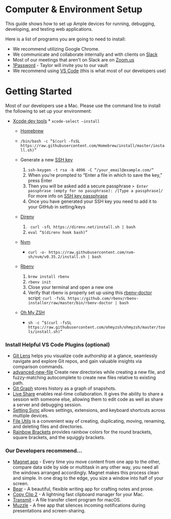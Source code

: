 # Computer & Environment Setup

This guide shows how to set up Ample devices for running, debugging, developing, and testing web applications. 

Here is a list of programs you are going to need to install: 
- We recommend utilizing Google Chrome.
- We communicate and collaborate internally and with clients on [Slack](https://slack.com/downloads/mac)
- Most of our meetings that aren't on Slack are on [Zoom.us](Zoom.us)
- [1Password](https://1password.com/)  - Taylor will invite you to our vault
- We recommend using [VS Code](https://code.visualstudio.com/download) (this is what most of our developers use)

# Getting Started 

Most of our developers use a Mac. Please use the command line to install the following to set up  your environment: 

* [Xcode dev tools](http://osxdaily.com/2014/02/12/install-command-line-tools-mac-os-x/) 
		* `xcode-select —install`
	* [Homebrew](https://brew.sh/) 
	* `/bin/bash -c “$(curl -fsSL https://raw.githubusercontent.com/Homebrew/install/master/install.sh)”`
	* Generate a new [SSH key](https://help.github.com/en/articles/generating-a-new-ssh-key-and-adding-it-to-the-ssh-agent) 
		1. `ssh-keygen -t rsa -b 4096 -C “/your_email@example.com/“`
		2. When you’re prompted to “Enter a file in which to save the key,” press Enter
		3. Then you will be asked add a secure passphrase
 `> Enter passphrase (empty for no passphrase): /[Type a passphrase]/`
For more info on [SSH key passphrase](https://help.github.com/en/github/authenticating-to-github/working-with-ssh-key-passphrases) 
		4. Once you have generated your  SSH key you need to add it to your GitHub in setting/keys
	* [Direnv](https://direnv.net/) 
		1. ` curl -sfL https://direnv.net/install.sh | bash`
		2. `eval “$(direnv hook bash)”`
	* [Nvm](https://github.com/creationix/nvm) 
		* `curl -o- https://raw.githubusercontent.com/nvm-sh/nvm/v0.35.2/install.sh | bash`
	* [Rbenv](https://github.com/rbenv/rbenv) 
		1. `brew install rbenv`
		2. `rbenv init`
		3. Close your terminal and  open a new one
		4. Verify that rbenv is properly set up using this  [rbenv-doctor](https://github.com/rbenv/rbenv-installer/blob/master/bin/rbenv-doctor)  script:
		`curl -fsSL https://github.com/rbenv/rbenv-installer/raw/master/bin/rbenv-doctor | bash`

	* [Oh My ZSH](https://github.com/robbyrussell/oh-my-zsh) 
		* `sh -c “$(curl -fsSL https://raw.githubusercontent.com/ohmyzsh/ohmyzsh/master/tools/install.sh)”`

### Install Helpful VS Code Plugins (optional)
* [Git Lens](https://marketplace.visualstudio.com/items?itemName=eamodio.gitlens) helps you visualize code authorship at a glance, seamlessly navigate and explore Git repos, and gain valuable insights via comparison commands. 
* [advanced-new-file](https://marketplace.visualstudio.com/items?itemName=patbenatar.advanced-new-file) Create new directories while creating a new file, and fuzzy-matching autocomplete to create new files relative to existing path.
* [Git Graph](https://marketplace.visualstudio.com/items?itemName=mhutchie.git-graph) stores history as a graph of snapshots. 
* [Live Share](https://marketplace.visualstudio.com/items?itemName=MS-vsliveshare.vsliveshare) enables real-time collaboration.  It gives the ability to share a session with someone else, allowing them to edit code as well as share a server and debugging session. 
* [Setting Sync](https://marketplace.visualstudio.com/items?itemName=Shan.code-settings-sync) allows settings, extensions, and keyboard shortcuts across multiple devices. 
* [File Utils](https://marketplace.visualstudio.com/items?itemName=sleistner.vscode-fileutils) is a convenient way of creating, duplicating, moving, renaming, and deleting files and directories. 
* [Rainbow Brackets](https://marketplace.visualstudio.com/items?itemName=2gua.rainbow-brackets) provides rainbow colors for the round brackets, square brackets, and the squiggly brackets. 

### Our Developers recommend... 
* [Magnet app](https://apps.apple.com/us/app/magnet/id441258766?mt=12) - Every time you move content from one app to the other, compare data side by side or multitask in any other way, you need all the windows arranged accordingly. Magnet makes this process clean and simple. In one drag to the edge, you size a window into half of your screen.
* [Bear](https://apps.apple.com/us/app/bear/id1091189122?mt=12) - A beautiful, flexible writing app for crafting notes and prose. 
* [Copy Clip 2](https://apps.apple.com/us/app/copyclip-2-clipboard-manager/id1020812363?mt=12) - A lightning fast clipboard manager for your Mac.
* [Transmit](https://apps.apple.com/us/app/transmit-5/id1436522307?mt=12) - A file transfer client program for macOS.
* [Muzzle](https://muzzleapp.com/) - A free app that silences incoming notifications during presentations and screen-sharing.